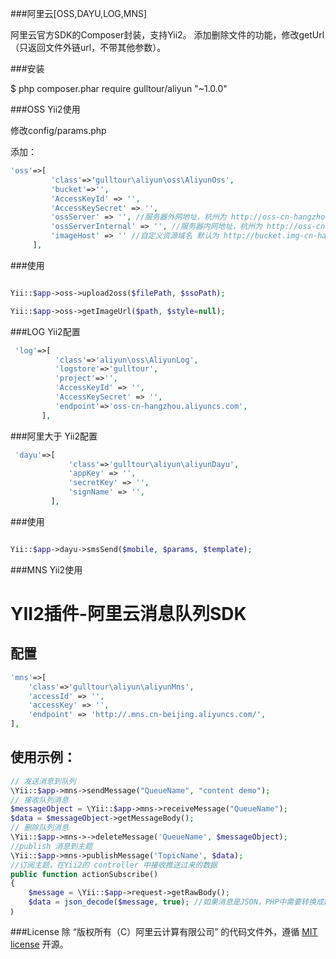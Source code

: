 ###阿里云[OSS,DAYU,LOG,MNS]

阿里云官方SDK的Composer封装，支持Yii2。
添加删除文件的功能，修改getUrl（只返回文件外链url，不带其他参数）。


###安装

$ php composer.phar require gulltour/aliyun "~1.0.0"

###OSS Yii2使用

修改config/params.php

添加：
```php
'oss'=>[
         'class'=>'gulltour\aliyun\oss\AliyunOss',
         'bucket'=>'',
         'AccessKeyId' => '',
         'AccessKeySecret' => '',
         'ossServer' => '', //服务器外网地址，杭州为 http://oss-cn-hangzhou.aliyuncs.com
         'ossServerInternal' => '', //服务器内网地址，杭州为 http://oss-cn-hangzhou-internal.aliyuncs.com 如果为空则不走内网上传，内网上传会节省流量
         'imageHost' => '' //自定义资源域名 默认为 http://bucket.img-cn-hangzhou.aliyuncs.com/
     ],
```


###使用

```php

Yii::$app->oss->upload2oss($filePath, $ssoPath);

Yii::$app->oss->getImageUrl($path, $style=null);

```

###LOG Yii2配置


```php
 'log'=>[
          'class'=>'aliyun\oss\AliyunLog',
          'logstore'=>'gulltour',
          'project'=>'',
          'AccessKeyId' => '',
          'AccessKeySecret' => '',
          'endpoint'=>'oss-cn-hangzhou.aliyuncs.com',
       ],

```
###阿里大于 Yii2配置


```php
 'dayu'=>[
             'class'=>'gulltour\aliyun\aliyunDayu',
             'appKey' => '',
             'secretKey' => '',
             'signName' => '',
         ],

```
###使用

```php

Yii::$app->dayu->smsSend($mobile, $params, $template);


```
###MNS Yii2使用

YII2插件-阿里云消息队列SDK
===
配置
---
```php
'mns'=>[
    'class'=>'gulltour\aliyun\aliyunMns',
    'accessId' => '',
    'accessKey' => '',
    'endpoint' => 'http://.mns.cn-beijing.aliyuncs.com/',
],
```
使用示例：
---
```php
// 发送消息到队列
\Yii::$app->mns->sendMessage("QueueName", "content demo");
// 接收队列消息
$messageObject = \Yii::$app->mns->receiveMessage("QueueName");
$data = $messageObject->getMessageBody();
// 删除队列消息
\Yii::$app->mns->->deleteMessage('QueueName', $messageObject);
//publish 消息到主题
\Yii::$app->mns->publishMessage('TopicName', $data);
//订阅主题，在Yii2的 controller 中接收推送过来的数据
public function actionSubscribe()
{
	$message = \Yii::$app->request->getRawBody();
	$data = json_decode($message, true); //如果消息是JSON，PHP中需要转换成数组
｝
```

###License
除 “版权所有（C）阿里云计算有限公司” 的代码文件外，遵循 [MIT license](http://opensource.org/licenses/MIT) 开源。
